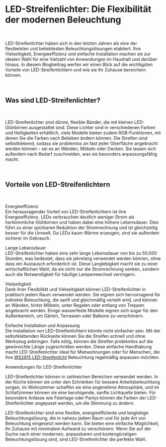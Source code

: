 <p><!-- x-tinymce/html --></p>
<h1>LED-Streifenlichter: Die Flexibilit&auml;t der modernen Beleuchtung</h1>
<p>&nbsp;</p>
<p>LED-Streifenlichter haben sich in den letzten Jahren als eine der flexibelsten und beliebtesten Beleuchtungsl&ouml;sungen etabliert. Ihre Vielseitigkeit, Energieeffizienz und einfache Installation machen sie zur idealen Wahl f&uuml;r eine Vielzahl von Anwendungen im Haushalt und dar&uuml;ber hinaus. In diesem Blogbeitrag werfen wir einen Blick auf die wichtigsten Vorteile von LED-Streifenlichtern und wie sie Ihr Zuhause bereichern k&ouml;nnen.</p>
<p>&nbsp;</p>
<h2>Was sind LED-Streifenlichter?</h2>
<p>&nbsp;</p>
<p>LED-Streifenlichter sind d&uuml;nne, flexible B&auml;nder, die mit kleinen LED-Gl&uuml;hbirnen ausgestattet sind. Diese Lichter sind in verschiedenen Farben und Helligkeiten erh&auml;ltlich, viele Modelle bieten zudem RGB-Funktionen, mit denen Sie die Farben nach Belieben &auml;ndern k&ouml;nnen. Die Streifen sind selbstklebend, sodass sie problemlos an fast jeder Oberfl&auml;che angebracht werden k&ouml;nnen &ndash; sei es an W&auml;nden, M&ouml;beln oder Decken. Sie lassen sich au&szlig;erdem nach Bedarf zuschneiden, was sie besonders anpassungsf&auml;hig macht.</p>
<p>&nbsp;</p>
<h2>Vorteile von LED-Streifenlichtern</h2>
<p>&nbsp;</p>
<p>Energieeffizienz<br />Ein herausragender Vorteil von LED-Streifenlichtern ist ihre Energieeffizienz. LEDs verbrauchen deutlich weniger Strom als herk&ouml;mmliche Gl&uuml;hbirnen und haben dabei eine h&ouml;here Lebensdauer. Dies f&uuml;hrt zu einer sp&uuml;rbaren Reduktion der Stromrechnung und ist gleichzeitig besser f&uuml;r die Umwelt. Da LEDs kaum W&auml;rme erzeugen, sind sie au&szlig;erdem sicherer im Gebrauch.</p>
<p>Lange Lebensdauer<br />LED-Streifenlichter haben eine sehr lange Lebensdauer von bis zu 50.000 Stunden, was bedeutet, dass sie jahrelang verwendet werden k&ouml;nnen, ohne dass ein Austausch erforderlich ist. Diese Langlebigkeit macht sie zu einer wirtschaftlichen Wahl, da sie nicht nur die Stromrechnung senken, sondern auch die Notwendigkeit f&uuml;r h&auml;ufige Lampenwechsel verringern.</p>
<p>Vielseitigkeit<br />Dank ihrer Flexibilit&auml;t und Vielseitigkeit k&ouml;nnen LED-Streifenlichter in praktisch jedem Raum verwendet werden. Sie eignen sich hervorragend f&uuml;r indirekte Beleuchtung, die sanft und gleichm&auml;&szlig;ig verteilt wird, und k&ouml;nnen an W&auml;nden, hinter M&ouml;beln, unter Regalen oder entlang von Treppen angebracht werden. Einige wasserfeste Modelle eignen sich sogar f&uuml;r den Au&szlig;enbereich, um G&auml;rten, Terrassen oder Balkone zu versch&ouml;nern.</p>
<p>Einfache Installation und Anpassung<br />Die Installation von LED-Streifenlichtern k&ouml;nnte nicht einfacher sein. Mit der selbstklebenden R&uuml;ckseite k&ouml;nnen Sie die Streifen schnell und ohne Werkzeug anbringen. Falls n&ouml;tig, k&ouml;nnen die Streifen problemlos auf die gew&uuml;nschte L&auml;nge zugeschnitten werden. Diese einfache Handhabung macht LED-Streifenlichter ideal f&uuml;r Mietwohnungen oder f&uuml;r Menschen, die ihre <a href="https://www.ledstriplightings.com/de/sk6812-rgbw-led-strip.html">WS2815 LED-Streifenlicht</a> Beleuchtung regelm&auml;&szlig;ig anpassen m&ouml;chten.</p>
<p>Anwendungen f&uuml;r LED-Streifenlichter</p>
<p>LED-Streifenlichter k&ouml;nnen in zahlreichen Bereichen verwendet werden. In der K&uuml;che k&ouml;nnen sie unter den Schr&auml;nken f&uuml;r bessere Arbeitsbeleuchtung sorgen, im Wohnzimmer schaffen sie eine angenehme Atmosph&auml;re, und im Schlafzimmer k&ouml;nnen sie eine beruhigende, sanfte Lichtquelle bieten. F&uuml;r besondere Anl&auml;sse wie Feiertage oder Partys k&ouml;nnen die Farben der LED-Streifenlichter angepasst werden, um die Stimmung zu &auml;ndern.</p>
<p>LED-Streifenlichter sind eine flexible, energieeffiziente und langlebige Beleuchtungsl&ouml;sung, die in nahezu jedem Raum und f&uuml;r jede Art von Beleuchtung eingesetzt werden kann. Sie bieten eine einfache M&ouml;glichkeit, Ihr Zuhause mit minimalem Aufwand zu versch&ouml;nern. Wenn Sie auf der Suche nach einer modernen, anpassbaren und kosteng&uuml;nstigen Beleuchtungsl&ouml;sung sind, sind LED-Streifenlichter die perfekte Wahl.</p>

